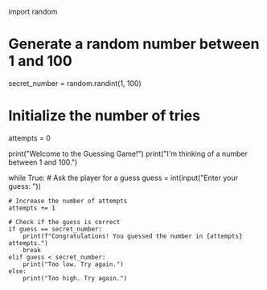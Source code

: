 import random

# Generate a random number between 1 and 100
secret_number = random.randint(1, 100)

# Initialize the number of tries
attempts = 0

print("Welcome to the Guessing Game!")
print("I'm thinking of a number between 1 and 100.")

while True:
    # Ask the player for a guess
    guess = int(input("Enter your guess: "))
    
    # Increase the number of attempts
    attempts += 1
    
    # Check if the guess is correct
    if guess == secret_number:
        print(f"Congratulations! You guessed the number in {attempts} attempts.")
        break
    elif guess < secret_number:
        print("Too low. Try again.")
    else:
        print("Too high. Try again.")
        
